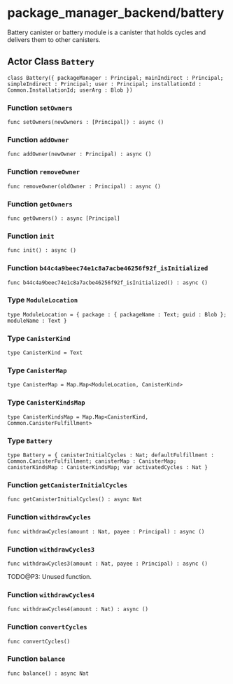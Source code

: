 # package_manager_backend/battery
Battery canister or battery module is a canister that holds cycles and delivers them to other canisters.

## Actor Class `Battery`

``` motoko no-repl
class Battery({ packageManager : Principal; mainIndirect : Principal; simpleIndirect : Principal; user : Principal; installationId : Common.InstallationId; userArg : Blob })
```


### Function `setOwners`
``` motoko no-repl
func setOwners(newOwners : [Principal]) : async ()
```



### Function `addOwner`
``` motoko no-repl
func addOwner(newOwner : Principal) : async ()
```



### Function `removeOwner`
``` motoko no-repl
func removeOwner(oldOwner : Principal) : async ()
```



### Function `getOwners`
``` motoko no-repl
func getOwners() : async [Principal]
```



### Function `init`
``` motoko no-repl
func init() : async ()
```



### Function `b44c4a9beec74e1c8a7acbe46256f92f_isInitialized`
``` motoko no-repl
func b44c4a9beec74e1c8a7acbe46256f92f_isInitialized() : async ()
```



### Type `ModuleLocation`
``` motoko no-repl
type ModuleLocation = { package : { packageName : Text; guid : Blob }; moduleName : Text }
```



### Type `CanisterKind`
``` motoko no-repl
type CanisterKind = Text
```



### Type `CanisterMap`
``` motoko no-repl
type CanisterMap = Map.Map<ModuleLocation, CanisterKind>
```



### Type `CanisterKindsMap`
``` motoko no-repl
type CanisterKindsMap = Map.Map<CanisterKind, Common.CanisterFulfillment>
```



### Type `Battery`
``` motoko no-repl
type Battery = { canisterInitialCycles : Nat; defaultFulfillment : Common.CanisterFulfillment; canisterMap : CanisterMap; canisterKindsMap : CanisterKindsMap; var activatedCycles : Nat }
```



### Function `getCanisterInitialCycles`
``` motoko no-repl
func getCanisterInitialCycles() : async Nat
```



### Function `withdrawCycles`
``` motoko no-repl
func withdrawCycles(amount : Nat, payee : Principal) : async ()
```



### Function `withdrawCycles3`
``` motoko no-repl
func withdrawCycles3(amount : Nat, payee : Principal) : async ()
```

TODO@P3: Unused function.


### Function `withdrawCycles4`
``` motoko no-repl
func withdrawCycles4(amount : Nat) : async ()
```



### Function `convertCycles`
``` motoko no-repl
func convertCycles()
```



### Function `balance`
``` motoko no-repl
func balance() : async Nat
```

